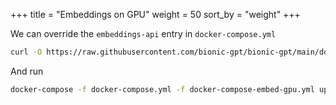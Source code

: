 +++
title = "Embeddings on GPU"
weight = 50
sort_by = "weight"
+++

We can override the `embeddings-api` entry in `docker-compose.yml`

```sh
curl -O https://raw.githubusercontent.com/bionic-gpt/bionic-gpt/main/docker-compose-embed-gpu.yml
```

And run

```sh
docker-compose -f docker-compose.yml -f docker-compose-embed-gpu.yml up
```
